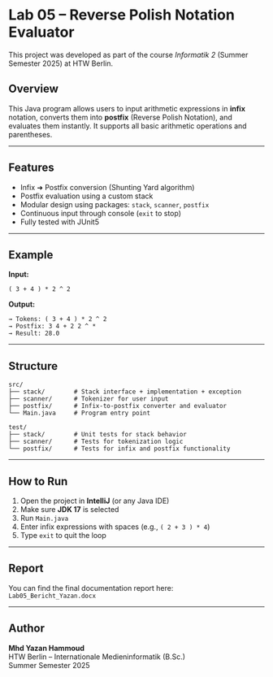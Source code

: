 # Lab 05 – Reverse Polish Notation Evaluator

This project was developed as part of the course *Informatik 2* (Summer Semester 2025) at HTW Berlin.

## Overview

This Java program allows users to input arithmetic expressions in **infix** notation, converts them into **postfix** (Reverse Polish Notation), and evaluates them instantly. It supports all basic arithmetic operations and parentheses.

---

## Features

- Infix ➜ Postfix conversion (Shunting Yard algorithm)
- Postfix evaluation using a custom stack
- Modular design using packages: `stack`, `scanner`, `postfix`
- Continuous input through console (`exit` to stop)
- Fully tested with JUnit5

---

## Example

**Input:**  
```
( 3 + 4 ) * 2 ^ 2
```

**Output:**  
```
→ Tokens: ( 3 + 4 ) * 2 ^ 2  
→ Postfix: 3 4 + 2 2 ^ *  
→ Result: 28.0
```

---

## Structure

```
src/
├── stack/        # Stack interface + implementation + exception
├── scanner/      # Tokenizer for user input
├── postfix/      # Infix-to-postfix converter and evaluator
└── Main.java     # Program entry point

test/
├── stack/        # Unit tests for stack behavior
├── scanner/      # Tests for tokenization logic
└── postfix/      # Tests for infix and postfix functionality
```

---

## How to Run

1. Open the project in **IntelliJ** (or any Java IDE)
2. Make sure **JDK 17** is selected
3. Run `Main.java`
4. Enter infix expressions with spaces (e.g., `( 2 + 3 ) * 4`)
5. Type `exit` to quit the loop

---

## Report

You can find the final documentation report here:  
 `Lab05_Bericht_Yazan.docx`

---

## Author

**Mhd Yazan Hammoud**  
HTW Berlin – Internationale Medieninformatik (B.Sc.)  
Summer Semester 2025
